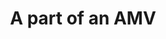 ---
title: 'A part of an AMV'
redirect_to:
  - 'https://discuss.pencil2d.org/t/a-part-of-an-amv/962'
---
